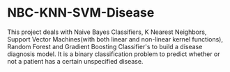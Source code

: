 # NBC-KNN-SVM-Disease
This project deals with Naive Bayes Classifiers, K Nearest Neighbors, Support Vector Machines(with both linear and non-linear kernel functions), Random Forest and Gradient Boosting Classifier's to build a disease diagnosis model. It is a binary classification problem to predict whether or not a patient has a certain unspecified disease.
